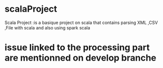 # scalaProject

Scala Project :is a basique project on scala that contains parsing XML ,CSV ,File with scala and also using spark scala 

# issue linked to the processing part are mentionned on develop branche
